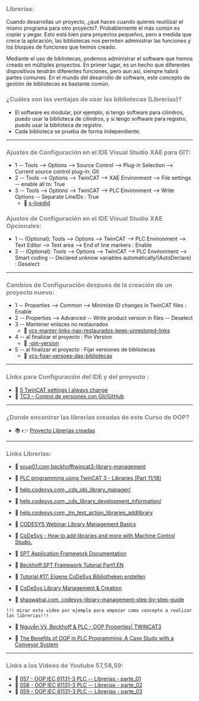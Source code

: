 ### <span style="color:grey"> Librerias:</span>
Cuando desarrollas un proyecto, ¿qué haces cuando quieres reutilizar el mismo programa para otro proyecto?. 
Probablemente el más común es copiar y pegar.
Esto está bien para proyectos pequeños, pero a medida que crece la aplicación, las bibliotecas nos permiten administrar las funciones y los bloques de funciones que hemos creado.

Mediante el uso de bibliotecas, podemos administrar el software que hemos creado en múltiples proyectos. En primer lugar, es un hecho que diferentes dispositivos tendrán diferentes funciones, pero aun así, siempre habrá partes comunes. 
En el mundo del desarrollo de software, este concepto de gestión de bibliotecas es bastante común.

### <span style="color:grey">¿Cuáles son las ventajas de usar las bibliotecas (Librerias)?</span>

- El software es modular, por ejemplo, si tengo software para cilindros, puedo usar la biblioteca de cilindros, y si tengo software para registro, puedo usar la biblioteca de registro.
- Cada biblioteca se prueba de forma independiente.
***
### <span style="color:grey">Ajustes de Configuración en el IDE Visual Studio XAE para GIT: </span>
- 1 -- Tools --> Options --> Source Control --> Plug-in Selection --> Current source control plug-in: Git
- 2 -- Tools --> Options --> TwinCAT --> XAE Environment --> File settings -- enable all to: True
- 3 -- Tools --> Options --> TwinCAT --> PLC Environment --> Write Options -- Separate LineIDs : True
    - 🔗 [s-linedid](https://automacaoweb.wordpress.com/2022/07/26/vcs-linedid/)
### <span style="color:grey">Ajustes de Configuración en el IDE Visual Studio XAE Opcionales: </span>
- 1 -- (Optional): Tools --> Options --> TwinCAT --> PLC Environment --> Text Editor --> Text area --> End of line markers : Enable
- 2 -- (Optional): Tools --> Options --> TwinCAT --> PLC Environment --> Smart coding -- Declared unknow variables automatically/(AutoDeclare) : Deselect
***
### <span style="color:grey">Cambios de Configuración despues de la creación de un proyecto nuevo: </span>
- 1 -- Properties --> Common --> Minimize ID changes in TwinCAT files : Enable
- 2 -- Properties --> Advanced -- Write product version in files -- Deselect
- 3 -- Mantener enlaces no restaurados
    - 🔗 [vcs-manter-links-nao-restaurados-keep-unrestored-links](https://automacaoweb.wordpress.com/2022/07/25/vcs-manter-links-nao-restaurados-keep-unrestored-links/)
- 4 -- al finalizar el proyecto : Pin Version
    - 🔗 [-pin-version](https://automacaoweb.wordpress.com/2022/07/25/vcs-pin-version/)
- 5 -- al finalizar el proyecto : Fijar versiones de bibliotecas
    - 🔗 [vcs-fixar-versoes-das-bibliotecas](https://automacaoweb.wordpress.com/2022/07/25/vcs-fixar-versoes-das-bibliotecas/)

***
### <span style="color:grey">Links para Configuración del IDE y del proyecto : </span>
- 🔗 [5 TwinCAT settings I always change](https://www.youtube.com/watch?v=KKpBtaYjfWo&t=5s)
- 🔗  [TC3 – Control de versiones con Git/GitHub](https://automacaoweb.wordpress.com/2022/07/25/tc3-controle-de-versao/)
***
### <span style="color:grey">¿Donde encontrar las librerias creadas de este Curso de OOP?</span>
- 📚 👉 [Proyecto Librerias creadas](https://github.com/runtimevic/OOP-IEC61131-3--Curso-Youtube/tree/master/Library)
***
### <span style="color:grey">Links Librerias:</span>
- 🔗 [soup01.com,beckhofftwincat3-library-management](http://soup01.com/en/2023/05/11/beckhofftwincat3-library-management/)
- 🔗 [PLC programming using TwinCAT 3 - Libraries (Part 11/18)](https://www.youtube.com/watch?v=rWWPWuUYFbg)
- 🔗 [help.codesys.com,_cds_obj_library_manager/](https://help.codesys.com/api-content/2/codesys/3.5.13.0/en/_cds_obj_library_manager/)
- 🔗 [help.codesys.com,_cds_library_development_information/](https://help.codesys.com/api-content/2/codesys/3.5.13.0/en/_cds_library_development_information/)
- 🔗 [help.codesys.com,_tm_test_action_libraries_addlibrary](https://help.codesys.com/webapp/_tm_test_action_libraries_addlibrary;product=codesys_test_manager;version=4.3.1.0)
- 🔗 [CODESYS Webinar Library Management Basics](https://www.youtube.com/watch?v=A4lQGWAUTgs)
- 🔗 [CoDeSys - How to add libraries and more with Machine Control Studio.](https://www.youtube.com/watch?v=8OGPvyo99p8&t=351s)
- 🔗 [SPT Application Framework Documentation](https://beckhoff-usa-community.github.io/SPT-Libraries/index.html)
- 🔗 [Beckhoff.SPT Framework Tutorial Part1.EN](https://www.youtube.com/watch?v=oK4KR1jhLEg)

- 🔗 [Tutorial #17: Eigene CoDeSys Bibliotheken erstellen](https://www.youtube.com/watch?v=vxOG8gydUwU)

- 🔗 [CoDeSys Library Management & Creation](https://www.youtube.com/watch?v=zjzT96DIIKQ)
- 🔗 [shaswatraj.com, codesys-library-management-step-by-step-guide](https://www.shaswatraj.com/post/codesys-library-management-step-by-step-guide)

```
!!! mirar este video por ejemplo para empezar como concepto a realizar las librerias!!!
```

- 🔗 [Nguyễn Vỹ, Beckhoff & PLC - OOP Properties| TWINCAT3](https://www.youtube.com/watch?v=0pJFQtXVPVY)

- 🔗 [The Benefits of OOP in PLC Programming: A Case Study with a Conveyor System](https://www.linkedin.com/pulse/benefits-oop-plc-programming-case-study-conveyor-system-zhou-gong%3FtrackingId=9ZY5A6ECss6Eb1w64xLmJQ%253D%253D/?trackingId=9ZY5A6ECss6Eb1w64xLmJQ%3D%3D)


***
### <span style="color:grey">Links a los Videos de Youtube 57,58,59:</span>
- 🔗 [057 - OOP IEC 61131-3 PLC -- Librerias - parte_01](https://youtu.be/Kox2D_l65CA)
- 🔗 [058 - OOP IEC 61131-3 PLC -- Librerias - parte_02]()
- 🔗 [059 - OOP IEC 61131-3 PLC -- Librerias - parte_03]()


